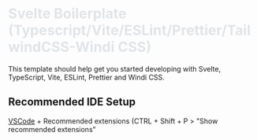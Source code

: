 # <span class="colour" style="color: rgb(225, 228, 232);">Svelte Boilerplate (Typescript/Vite/ESLint/Prettier/TailwindCSS-Windi CSS)</span>

This template should help get you started developing with Svelte, TypeScript, Vite, ESLint, Prettier and Windi CSS.

## Recommended IDE Setup

[VSCode](https://code.visualstudio.com/) + Recommended extensions (CTRL + Shift + P > "Show recommended extensions"